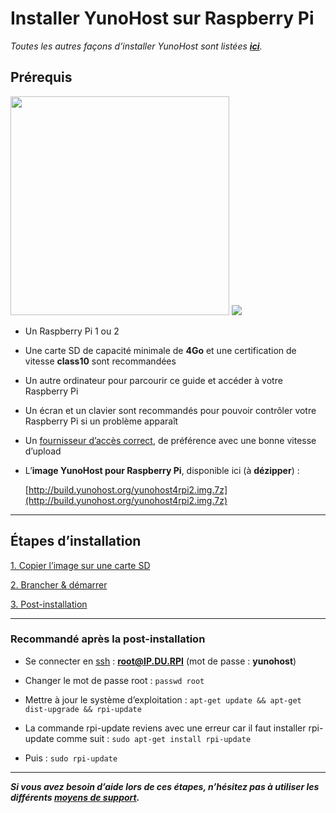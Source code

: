 # Installer YunoHost sur Raspberry Pi

*Toutes les autres façons d’installer YunoHost sont listées **[ici](/install_fr)**.*

## Prérequis
<img src="https://yunohost.org/images/Raspberry_Pi_2_Model_B_v1.1_front_angle_new.jpg" width=350>
<img src="https://yunohost.org/images/micro-sd-card.jpg">

* Un Raspberry Pi 1 ou 2
* Une carte SD de capacité minimale de **4Go** et une certification de vitesse **class10** sont recommandées
* Un autre ordinateur pour parcourir ce guide et accéder à votre Raspberry Pi
* Un écran et un clavier sont recommandés pour pouvoir contrôler votre Raspberry Pi si un problème apparaît
* Un [fournisseur d’accès correct](/isp_fr), de préférence avec une bonne vitesse d’upload
* L’**image YunoHost pour Raspberry Pi**, disponible ici (à **dézipper**) :

    [http://build.yunohost.org/yunohost4rpi2.img.7z](http://build.yunohost.org/yunohost4rpi2.img.7z)

---

## Étapes d’installation

<a class="btn btn-lg btn-default" href="/copy_image_fr">1. Copier l’image sur une carte SD</a>

<a class="btn btn-lg btn-default" href="/plug_and_boot_fr">2. Brancher & démarrer</a>

<a class="btn btn-lg btn-default" href="/postinstall_fr">3. Post-installation</a>

---

### Recommandé après la post-installation

* Se connecter en [ssh](ssh_fr) : **root@IP.DU.RPI** (mot de passe : **yunohost**)
* Changer le mot de passe root : ```passwd root```

* Mettre à jour le système d’exploitation : ```apt-get update && apt-get dist-upgrade && rpi-update```
* La commande rpi-update reviens avec une erreur car il faut installer rpi-update comme suit : ```sudo apt-get install rpi-update```
* Puis : ```sudo rpi-update```


---
***Si vous avez besoin d’aide lors de ces étapes, n’hésitez pas à utiliser les différents [moyens de support](/support_fr).***
